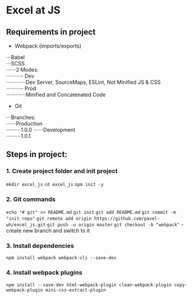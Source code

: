 # Excel at JS

## Requirements in project

* Webpack (imports/exports)  

⋅⋅⋅Babel  
⋅⋅⋅SCSS  
⋅⋅⋅⋅⋅⋅2 Modes:  
⋅⋅⋅⋅⋅⋅⋅⋅⋅- Dev  
⋅⋅⋅⋅⋅⋅⋅⋅⋅⋅⋅⋅Dev Server, SourceMaps, ESLint, Not Minified JS & CSS  
⋅⋅⋅⋅⋅⋅⋅⋅⋅- Prod  
⋅⋅⋅⋅⋅⋅⋅⋅⋅⋅⋅⋅Minified and Concatenated Code  

* Git  

⋅⋅⋅Branches:  
⋅⋅⋅⋅⋅⋅Production  
⋅⋅⋅⋅⋅⋅⋅⋅⋅1.0.0
⋅⋅⋅⋅⋅⋅Development  
⋅⋅⋅⋅⋅⋅⋅⋅⋅1.0.1

## Steps in project:

### 1. Create project folder and init project

`mkdir excel_js`
`cd excel_js`
`npm init -y`

### 2. Git commands  

`echo "# git" >> README.md`
`git init`
`git add README.md`
`git commit -m "init repo"`
`git remote add origin https://github.com/pavel-wh/excel_js.git`
`git push -u origin master`
`git checkout -b "webpack"` - create new branch and switch to it  

### 3. Install dependencies

`npm install webpack webpack-cli --save-dev`

### 4. Install webpack plugins

`npm install --save-dev html-webpack-plugin clean-webpack-plugin copy-webpack-plugin mini-css-extract-plugin`
